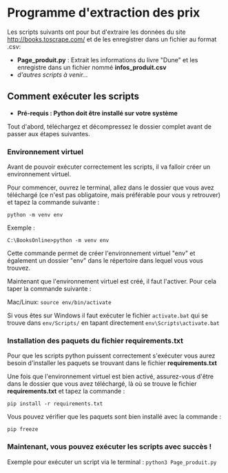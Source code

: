 # Programme d'extraction des prix
Les scripts suivants ont pour but d'extraire les données
du site http://books.toscrape.com/ et de les enregistrer dans un fichier au format .csv:

- **Page_produit.py** : Extrait les informations du livre "Dune" et les enregistre dans un fichier nommé **infos_produit.csv**
- _d'autres scripts à venir..._

## Comment exécuter les scripts

- __Pré-requis : Python doit être installé sur votre système__


Tout d'abord, téléchargez et décompressez le dossier complet avant de passer aux étapes suivantes.

### Environnement virtuel

Avant de pouvoir exécuter correctement les scripts, il va falloir créer un environnement virtuel.

Pour commencer, ouvrez le terminal,
allez dans le dossier que vous avez téléchargé
(ce n'est pas obligatoire, mais préférable pour vous y retrouver) et tapez la commande suivante :

`python -m venv env`


Exemple :
```
C:\BooksOnline>python -m venv env
```


Cette commande permet de créer l'environnement virtuel "env" et également un dossier "env" dans le répertoire dans lequel vous vous trouvez.

Maintenant que l'environnement virtuel est créé, il faut l'activer. Pour cela taper la commande suivante :

Mac/Linux: `source env/bin/activate`

Si vous êtes sur Windows il faut exécuter le fichier `activate.bat` qui se trouve dans `env/Scripts/` en tapant directement `env\Scripts\activate.bat`

### Installation des paquets du fichier requirements.txt

Pour que les scripts python puissent correctement s'exécuter vous aurez besoin d'installer les paquets se trouvant dans le fichier **requirements.txt**


Une fois que l'environnement virtuel est bien activé, assurez-vous d'être dans le dossier que vous avez téléchargé,
là où se trouve le fichier **requirements.txt** et tapez la commande :

`pip install -r requirements.txt`

Vous pouvez vérifier que les paquets sont bien installé avec la commande :

`pip freeze`

### Maintenant, vous pouvez exécuter les scripts avec succès !

Exemple pour exécuter un script via le terminal : `python3 Page_produit.py`










